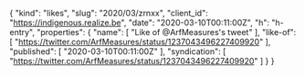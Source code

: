 {
  "kind": "likes",
  "slug": "2020/03/zrnxx",
  "client_id": "https://indigenous.realize.be",
  "date": "2020-03-10T00:11:00Z",
  "h": "h-entry",
  "properties": {
    "name": [
      "Like of @ArfMeasures's tweet"
    ],
    "like-of": [
      "https://twitter.com/ArfMeasures/status/1237043496227409920"
    ],
    "published": [
      "2020-03-10T00:11:00Z"
    ],
    "syndication": [
      "https://twitter.com/ArfMeasures/status/1237043496227409920"
    ]
  }
}
